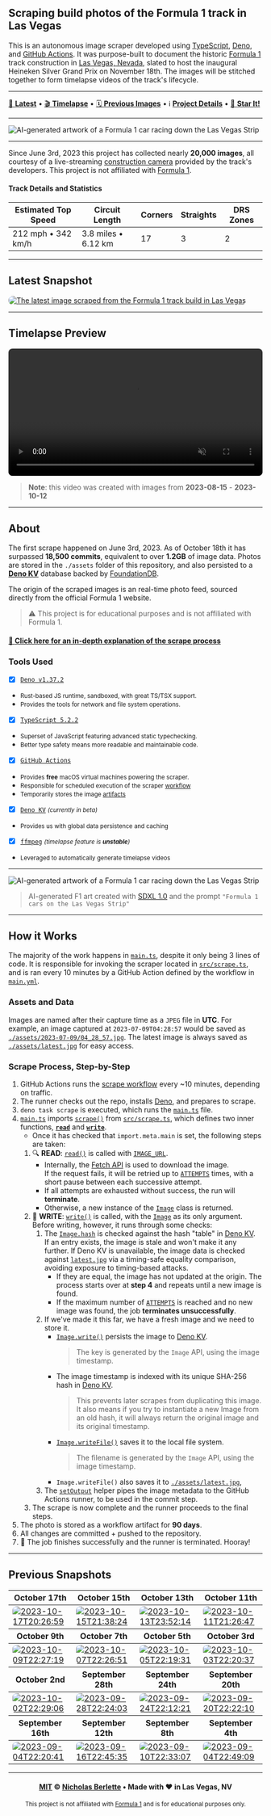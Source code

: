 ## Scraping build photos of the Formula 1 track in Las Vegas

This is an autonomous image scraper developed using [TypeScript], [Deno], and
[GitHub Actions]. It was purpose-built to document the historic
[Formula 1][formula1] track construction in
[Las Vegas, Nevada][formula1-official-site], slated to host the inaugural
Heineken Silver Grand Prix on November 18th. The images will be stitched
together to form timelapse videos of the track's lifecycle.

---

[📸 **Latest**][latest-snapshot] • [🎬 **Timelapse**][timelapse-preview] • [🗓️ **Previous Images**][previous-snapshots] • ℹ️ [**Project Details**][about] • [🌟 **Star It!**][Star on GitHub]

---

<picture>
  <source media="(prefers-color-scheme: dark)" srcset="./img/f1_artwork_5.jpg">
  <img alt="AI-generated artwork of a Formula 1 car racing down the Las Vegas Strip" src="./img/f1_artwork_3.png">
</picture>

---

Since June 3rd, 2023 this project has collected nearly **20,000 images**, all
courtesy of a live-streaming [construction camera][oxblue] provided by the
track's developers. This project is not affiliated with [Formula 1][formula1].

#### Track Details and Statistics

| Estimated Top Speed | Circuit Length      | Corners | Straights | DRS Zones |
| ------------------- | ------------------- | ------- | --------- | --------- |
| 212 mph • 342 km/h  | 3.8 miles • 6.12 km | 17      | 3         | 2         |

---

## Latest Snapshot

<a href="https://github.com/nberlette/f1/blob/main/assets/latest.jpg?raw=true" title="The latest image scraped from the Formula 1 track build in Las Vegas"><img src="https://github.com/nberlette/f1/blob/main/assets/latest.jpg?raw=true&no-cache=true&cache=no-cache" alt="The latest image scraped from the Formula 1 track build in Las Vegas" style="border-radius:8px" /></a>

---

## Timelapse Preview

<video src="https://github-production-user-asset-6210df.s3.amazonaws.com/11234104/276683933-1028d045-3561-408c-9bf0-512249804472.mp4" data-canonical-src="https://user-images.githubusercontent.com/11234104/276683933-1028d045-3561-408c-9bf0-512249804472.mp4" controls="controls" muted="muted" style="max-height:640px; min-height: 200px; display: block; width: 100%; border-radius: 8px"></video>

> **Note**: this video was created with images from **2023-08-15** - **2023-10-12**

---

## About

The first scrape happened on June 3rd, 2023. As of October 18th it has surpassed
**18,500 commits**, equivalent to over **1.2GB** of image data. Photos are stored
in the `./assets` folder of this repository, and also persisted to a **[Deno KV]** 
database backed by [FoundationDB].

The origin of the scraped images is an real-time photo feed, sourced directly
from the official Formula 1 website.

> ⚠️ This project is for educational purposes and is not affiliated with Formula 1.

#### [📖 **Click here for an in-depth explanation of the scrape process**](#scrape-process-step-by-step)

### Tools Used

- [x] [`Deno v1.37.2`][Deno v1.37.2]
- <small>Rust-based JS runtime, sandboxed, with great TS/TSX support.</small>
- <small>Provides the tools for network and file system operations.</small>
- [x] [`TypeScript 5.2.2`][TypeScript]
- <small>Superset of JavaScript featuring advanced static typechecking.</small>
- <small>Better type safety means more readable and maintainable code.</small>
- [x] [`GitHub Actions`][GitHub Actions]
- <small>Provides **free** macOS virtual machines powering the scraper.</small>
- <small>Responsible for scheduled execution of the scraper [workflow]</small>
- <small>Temporarily stores the image [artifacts](#workflow-artifacts)</small>
- [x] [`Deno KV`][Deno KV Docs] <small> _(currently in beta)_</small>
- <small>Provides us with global data persistence and caching</small>
- [x] [`ffmpeg`][ffmpeg] <small> _(timelapse feature is **unstable**)_</small>
- <small>Leveraged to automatically generate timelapse videos</small>

---

<picture>
  <source media="(prefers-color-scheme: dark)" srcset="./img/f1_artwork_1.png">
  <img alt="AI-generated artwork of a Formula 1 car racing down the Las Vegas Strip" src="./img/f1_artwork_2.png">
</picture>

> AI-generated F1 art created with [SDXL 1.0][sdxl] and the prompt
> `"Formula 1 cars on the Las Vegas Strip"`

---

## How it Works

The majority of the work happens in [`main.ts`][main.ts], despite it only being
3 lines of code. It is responsible for invoking the scraper located in
[`src/scrape.ts`][src-scrape.ts], and is ran every 10 minutes by a GitHub Action
defined by the workflow in [`main.yml`][workflow].

### Assets and Data

Images are named after their capture time as a `JPEG` file in **UTC**. For
example, an image captured at `2023-07-09T04:28:57` would be saved as
[`./assets/2023-07-09/04_28_57.jpg`](https://github.com/nberlette/f1/blob/main/assets/2023-07-09/04_28_57.jpg?raw=true).
The latest image is always saved as [`./assets/latest.jpg`][latest-img] for easy access.

### Scrape Process, Step-by-Step

1. GitHub Actions runs the [scrape workflow][workflow] every ~10 minutes, depending on traffic.
2. The runner checks out the repo, installs [Deno][deno], and prepares to scrape.
3. `deno task scrape` is executed, which runs the [`main.ts`][main.ts] file.
4. [`main.ts`][main.ts] imports [`scrape()`][function-scrape] from [`src/scrape.ts`][src-scrape.ts],
   which defines two inner functions, [**`read`**][function-read] and [**`write`**][function-write].
   - Once it has checked that `import.meta.main` is set, the following steps are taken:
   1. 🔍 **READ**: [`read()`][function-read] is called with [`IMAGE_URL`][const-image-url].
      - Internally, the [Fetch API] is used to download the image.  
        If the request fails, it will be retried up to [`ATTEMPTS`][const-attempts]
        times, with a short pause between each successive attempt.
      - If all attempts are exhausted without success, the run will **terminate**.
      - Otherwise, a new instance of the [`Image`][src-image.ts] class is returned.
   2. 💾 **WRITE**: [`write()`][function-write] is called, with the [`Image`][src-image.ts]
      as its only argument. Before writing, however, it runs through some checks:
      1. The [`Image.hash`][image-hash] is checked against the hash "table" in [Deno KV].  
         If an entry exists, the image is stale and won't make it any further. If Deno KV
         is unavailable, the image data is checked against [`latest.jpg`][latest-img] via
         a timing-safe equality comparison, avoiding exposure to timing-based attacks.
         - If they are equal, the image has not updated at the origin. The process
           starts over at **step 4** and repeats until a new image is found.
         - If the maximum number of [`ATTEMPTS`][const-attempts] is reached and
           no new image was found, the job **terminates unsuccessfully**.
      2. If we've made it this far, we have a fresh image and we need to store it.
         - [`Image.write()`][image-write] persists the image to [Deno KV].
            > The key is generated by the `Image` API, using the image timestamp.
         - The image timestamp is indexed with its unique SHA-256 hash in [Deno KV].  
            > This prevents later scrapes from duplicating this image. It also means 
            > if you try to instantiate a new Image from an old hash, it will always
            > return the original image and its original timestamp.
         - [`Image.writeFile()`][image-writefile] saves it to the local file system.
            > The filename is generated by the `Image` API, using the image timestamp.
         - `Image.writeFile()` also saves it to [`./assets/latest.jpg`][latest-img],
      3. The [`setOutput`][src-helpers-actions.ts] helper pipes the image metadata
         to the GitHub Actions runner, to be used in the commit step.
   3. The scrape is now complete and the runner proceeds to the final steps.
6. The photo is stored as a workflow artifact for **90 days**.
7. All changes are committed + pushed to the repository.
8. 🏁 The job finishes successfully and the runner is terminated. Hooray!

---

## Previous Snapshots

<table>
<thead>
  <th>October 17th</th>
  <th>October 15th</th>
  <th>October 13th</th>
  <th>October 11th</th>
</thead>
<tbody>
<tr>
<td><a href="https://github.com/nberlette/f1/blob/main/assets/2023-10-17/20_26_59.jpg?raw=true" title="2023-10-17T20:26:59" rel="noreferrer noopener" target="_blank"><img src="https://github.com/nberlette/f1/blob/main/assets/2023-10-17/20_26_59.jpg?raw=true" alt="2023-10-17T20:26:59" style="border-radius:8px" /></a></td>
<td><a href="https://github.com/nberlette/f1/blob/main/assets/2023-10-15/21_38_24.jpg?raw=true" title="2023-10-15T21:38:24" rel="noreferrer noopener" target="_blank"><img src="https://github.com/nberlette/f1/blob/main/assets/2023-10-15/21_38_24.jpg?raw=true" alt="2023-10-15T21:38:24" style="border-radius:8px" /></a></td>
<td><a href="https://github.com/nberlette/f1/blob/main/assets/2023-10-13/23_52_14.jpg?raw=true" title="2023-10-13T23:52:14" rel="noreferrer noopener" target="_blank"><img src="https://github.com/nberlette/f1/blob/main/assets/2023-10-13/23_52_14.jpg?raw=true" alt="2023-10-13T23:52:14" style="border-radius:8px" /></a></td>
<td><a href="https://github.com/nberlette/f1/blob/main/assets/2023-10-11/21_26_47.jpg?raw=true" title="2023-10-11T21:26:47" rel="noreferrer noopener" target="_blank"><img src="https://github.com/nberlette/f1/blob/main/assets/2023-10-11/21_26_47.jpg?raw=true" alt="2023-10-11T21:26:47" style="border-radius:8px" /></a></td>
</tr>
</tbody>
<thead>
  <th>October 9th</th>
  <th>October 7th</th>
  <th>October 5th</th>
  <th>October 3rd</th>
</thead>
<tbody>
<tr>
<td><a href="https://github.com/nberlette/f1/blob/main/assets/2023-10-09/22_27_19.jpg?raw=true" title="2023-10-09T22:27:19" rel="noreferrer noopener" target="_blank"><img src="https://github.com/nberlette/f1/blob/main/assets/2023-10-09/22_27_19.jpg?raw=true" alt="2023-10-09T22:27:19" style="border-radius:8px" /></a></td>
<td><a href="https://github.com/nberlette/f1/blob/main/assets/2023-10-07/22_26_51.jpg?raw=true" title="2023-10-07T22:26:51" rel="noreferrer noopener" target="_blank"><img src="https://github.com/nberlette/f1/blob/main/assets/2023-10-07/22_26_51.jpg?raw=true" alt="2023-10-07T22:26:51" style="border-radius:8px" /></a></td>
<td><a href="https://github.com/nberlette/f1/blob/main/assets/2023-10-05/22_19_31.jpg?raw=true" title="2023-10-05T22:19:31" rel="noreferrer noopener" target="_blank"><img src="https://github.com/nberlette/f1/blob/main/assets/2023-10-05/22_19_31.jpg?raw=true" alt="2023-10-05T22:19:31" style="border-radius:8px" /></a></td>
<td><a href="https://github.com/nberlette/f1/blob/main/assets/2023-10-03/22_20_37.jpg?raw=true" title="2023-10-03T22:20:37" rel="noreferrer noopener" target="_blank"><img src="https://github.com/nberlette/f1/blob/main/assets/2023-10-03/22_20_37.jpg?raw=true" alt="2023-10-03T22:20:37" style="border-radius:8px" /></a></td>
</tr>
</tbody>
<thead>
  <th>October 2nd</th>
  <th>September 28th</th>
  <th>September 24th</th>
  <th>September 20th</th>
</thead>
<tbody>
<tr>
<td><a href="https://github.com/nberlette/f1/blob/main/assets/2023-10-02/22_29_06.jpg?raw=true" title="2023-10-02T22:29:06" rel="noreferrer noopener" target="_blank"><img src="https://github.com/nberlette/f1/blob/main/assets/2023-10-02/22_29_06.jpg?raw=true" alt="2023-10-02T22:29:06" style="border-radius:8px" /></a></td>
<td><a href="https://github.com/nberlette/f1/blob/main/assets/2023-09-28/22_24_03.jpg?raw=true" title="2023-09-28T22:24:03" rel="noreferrer noopener" target="_blank"><img src="https://github.com/nberlette/f1/blob/main/assets/2023-09-28/22_24_03.jpg?raw=true" alt="2023-09-28T22:24:03" style="border-radius:8px" /></a></td>
<td><a href="https://github.com/nberlette/f1/blob/main/assets/2023-09-24/22_12_21.jpg?raw=true" title="2023-09-24T22:12:21" rel="noreferrer noopener" target="_blank"><img src="https://github.com/nberlette/f1/blob/main/assets/2023-09-24/22_12_21.jpg?raw=true" alt="2023-09-24T22:12:21" style="border-radius:8px" /></a></td>
<td><a href="https://github.com/nberlette/f1/blob/main/assets/2023-09-20/22_22_10.jpg?raw=true" title="2023-09-20T22:22:10" rel="noreferrer noopener" target="_blank"><img src="https://github.com/nberlette/f1/blob/main/assets/2023-09-20/22_22_10.jpg?raw=true" alt="2023-09-20T22:22:10" style="border-radius:8px" /></a></td>
</tr>
</tbody>
<thead>
  <th>September 16th</th>
  <th>September 12th</th>
  <th>September 8th</th>
  <th>September 4th</th>
</thead>
<tbody>
<tr>
<td><a href="https://github.com/nberlette/f1/blob/main/assets/2023-09-16/22_20_41.jpg?raw=true" title="2023-09-04T22:20:41" rel="noreferrer noopener" target="_blank"><img src="https://github.com/nberlette/f1/blob/main/assets/2023-09-16/22_20_41.jpg?raw=true" alt="2023-09-04T22:20:41" style="border-radius:8px" /></a></td>
<td><a href="https://github.com/nberlette/f1/blob/main/assets/2023-09-16/22_45_35.jpg?raw=true" title="2023-09-16T22:45:35" rel="noreferrer noopener" target="_blank"><img src="https://github.com/nberlette/f1/blob/main/assets/2023-09-16/22_45_35.jpg?raw=true" alt="2023-09-16T22:45:35" style="border-radius:8px" /></a></td>
<td><a href="https://github.com/nberlette/f1/blob/main/assets/2023-09-10/22_33_07.jpg?raw=true" title="2023-09-10T22:33:07" rel="noreferrer noopener" target="_blank"><img src="https://github.com/nberlette/f1/blob/main/assets/2023-09-10/22_33_07.jpg?raw=true" alt="2023-09-10T22:33:07" style="border-radius:8px" /></a></td>
<td><a href="https://github.com/nberlette/f1/blob/main/assets/2023-09-04/22_49_09.jpg?raw=true" title="2023-09-04T22:49:09" rel="noreferrer noopener" target="_blank"><img src="https://github.com/nberlette/f1/blob/main/assets/2023-09-04/22_49_09.jpg?raw=true" alt="2023-09-04T22:49:09" style="border-radius:8px" /></a></td>
</tr>
</tbody>
</table>

---

<footer align="center">

#### [MIT] © **[Nicholas Berlette]** • Made with ♥️ in Las Vegas, NV

<small>This project is not affiliated with [Formula 1] and is for educational purposes only.</small>

</footer>

<!-- Project Links -->

[latest-snapshot]: #latest-snapshot "View the latest snapshot from the construction site"
[timelapse-preview]: #timelapse-preview "View a short sample timelapse video, created from the last 8 weeks of photos."
[previous-snapshots]: #previous-snapshots "View some of the previously captured snapshots"
[about]: #about "Interested in how it works? Click here for more info!"
[MIT]: https://nick.mit-license.org "MIT License"
[Nicholas Berlette]: https://github.com/nberlette "Nicholas Berlette's GitHub profile"
[nberlette]: https://github.com/nberlette "Nicholas Berlette's GitHub profile"
[n.berlette.com/f1]: https://n.berlette.com/f1 "View the GitHub Pages site at n.berlette.com/f1"
[Star on GitHub]: https://github.com/nberlette/f1/stargazers "Star this project on GitHub!"
[readme]: https://github.com/nberlette/f1#readme "View the README on GitHub"
[workflow]: https://github.com/nberlette/f1/blob/main/.github/workflows/main.yml "GitHub Actions workflow file"
[assets]: https://github.com/nberlette/f1/tree/main/assets "View the 'assets' folder on GitHub"
[main.ts]: https://github.com/nberlette/f1/blob/main/main.ts "View the source code for the 'main.ts' file on GitHub"
[src-scrape.ts]: https://github.com/nberlette/f1/blob/main/src/scrape.ts "View the source code for the 'src/scrape.ts' file on GitHub"
[src-helpers.ts]: https://github.com/nberlette/f1/blob/main/src/helpers.ts "View the source code for the 'src/helpers.ts' file on GitHub"
[src-constants.ts]: https://github.com/nberlette/f1/blob/main/src/constants.ts "View the source code for the 'src/constants.ts' file on GitHub"
[src-image.ts]: https://github.com/nberlette/f1/blob/main/src/image.ts "View the source code for the 'src/image.ts' file on GitHub"
[image-hash]: https://github.com/nberlette/f1/blob/main/src/image.ts "View the source code for the 'src/image.ts' file on GitHub"
[src-helpers-actions.ts]: https://github.com/nberlette/f1/blob/main/src/helpers/actions.ts "View the source code for the 'src/helpers/actions.ts' file on GitHub"
[const-attempts]: https://github.com/nberlette/f1/blob/main/src/constants.ts#L37 "View the source for the 'ATTEMPTS' constant on GitHub"
[const-delay]: https://github.com/nberlette/f1/blob/main/src/constants.ts#L30 "View the source for the 'DELAY' constant on GitHub"
[const-image-url]: https://github.com/nberlette/f1/blob/main/src/constants.ts#L47 "View the source for the 'IMAGE_URL' constant on GitHub"
[image-write]: https://github.com/nberlette/f1/blob/main/src/image.ts#L205 "View the source for the 'Image.write()' method on GitHub"
[image-writefile]: https://github.com/nberlette/f1/blob/main/src/image.ts#L250 "View the source for the 'Image.writeFile()' method on GitHub"
[function-scrape]: https://github.com/nberlette/f1/blob/main/src/scrape.ts#L30 "View the source for the 'scrape()' function on GitHub"
[function-read]: https://github.com/nberlette/f1/blob/main/src/scrape.ts#L51 "View the source for the 'read()' function on GitHub"
[function-write]: https://github.com/nberlette/f1/blob/main/src/scrape.ts#L96 "View the source for the 'write()' function on GitHub"
[latest-img]: https://github.com/nberlette/f1/blob/main/assets/latest.jpg?raw=true&no-cache&cache=no-cache "The latest snapshot of the Formula 1 track construction site in Las Vegas, Nevada."
[artwork-1]: ./img/f1_artwork_1.png "AI-Generated artwork of a Formula 1 car racing down the Las Vegas Strip"
[artwork-2]: ./img/f1_artwork_2.png "AI-generated artwork of a Formula 1 car racing down the Las Vegas Strip"
[artwork-3]: ./img/f1_artwork_3.png "AI-generated artwork of a Formula 1 car racing down the Las Vegas Strip"
[artwork-4]: ./img/f1_artwork_4.png "AI-generated artwork of a Formula 1 car racing down the Las Vegas Strip"
[artwork-5]: ./img/f1_artwork_5.jpg "AI-generated artwork of a Formula 1 car racing down the Las Vegas Strip"

<!-- Third Party Links -->

[Fetch API]: https://mdn.io/Fetch%20API
[GitHub Actions]: https://github.com/features/actions "GitHub Actions Official Landing Page"
[sdxl]: https://github.com/Stability-AI/stablediffusion "Stable Diffusion XL 1.0"
[ffmpeg]: https://ffmpeg.org "The FFmpeg Project Official Website"
[Track Layout]: https://www.f1lasvegasgp.com/track-layout "Formula 1's Las Vegas Grand Prix Track Layout"
[Formula 1]: https://www.formula1.com
[formula1]: https://www.formula1.com/en/latest/article.las-vegas-to-host-formula-1-grand-prix-from-2022.3Z1Z3ZQZw8Zq8QZq8QZq8Q.html "Formula 1's announcement of the Las Vegas Grand Prix"
[formula1-official-site]: https://www.formula1.com/en/racing/2023/Las_Vegas.html "Official Site for the Formula 1 Heineken Silver Las Vegas Grand Prix 2023"
[oxblue]: https://oxblue.com "OxBlue Construction Cameras"
[typescript]: https://typescriptlang.org "TypeScript's Official Website"
[deno]: https://deno.land "Deno's Official Website - A secure runtime for JavaScript and TypeScript"
[Deno KV]: https://deno.land/manual@v1.36.0/runtime/kv "Deno KV - key-value store built directly into the Deno runtime."
[FoundationDB]: https://www.foundationdb.org "FoundationDB's Official Website"
[Deno v1.37.2]: https://deno.land/manual@v1.37.2
[Deno KV Docs]: https://docs.deno.com/kv/manual
